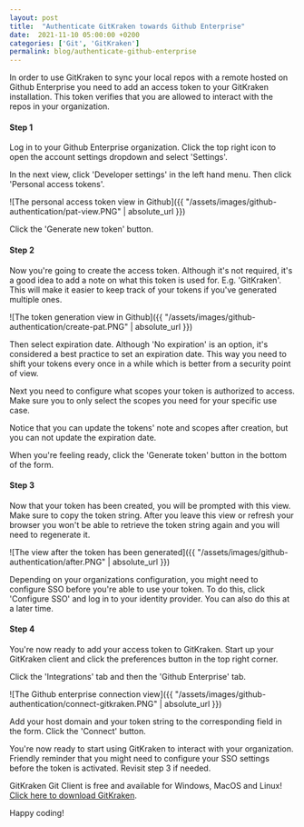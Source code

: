 ```yaml
---
layout: post
title:  "Authenticate GitKraken towards Github Enterprise"
date:  2021-11-10 05:00:00 +0200
categories: ['Git', 'GitKraken']
permalink: blog/authenticate-github-enterprise
---
```


In order to use GitKraken to sync your local repos with a remote hosted on Github Enterprise you need to add an access token to your GitKraken installation.
This token verifies that you are allowed to interact with the repos in your organization.

<h4>Step 1</h4>

Log in to your Github Enterprise organization. Click the top right icon to open the account settings dropdown and select 'Settings'.

In the next view, click 'Developer settings' in the left hand menu. Then click 'Personal access tokens'.

![The personal access token view in Github]({{ "/assets/images/github-authentication/pat-view.PNG" | absolute_url }})

Click the 'Generate new token' button.

<h4>Step 2</h4>

Now you're going to create the access token. Although it's not required, it's a good idea to add a note on what this token is used for.
E.g. 'GitKraken'. This will make it easier to keep track of your tokens if you've generated multiple ones.

![The token generation view in Github]({{ "/assets/images/github-authentication/create-pat.PNG" | absolute_url }})

Then select expiration date. Although 'No expiration' is an option, it's considered a best practice to set an expiration date.
This way you need to shift your tokens every once in a while which is better from a security point of view.

Next you need to configure what scopes your token is authorized to access. Make sure you to only select the scopes you need for your specific use case.

Notice that you can update the tokens' note and scopes after creation, but you can not update the expiration date.

When you're feeling ready, click the 'Generate token' button in the bottom of the form. 

<h4>Step 3</h4>

Now that your token has been created, you will be prompted with this view. Make sure to copy the token string. After you leave this view or refresh your browser
you won't be able to retrieve the token string again and you will need to regenerate it.

![The view after the token has been generated]({{ "/assets/images/github-authentication/after.PNG" | absolute_url }})

Depending on your organizations configuration, you might need to configure SSO before you're able to use your token. To do this, click 'Configure SSO' and log
in to your identity provider. You can also do this at a later time.

<h4>Step 4</h4>

You're now ready to add your access token to GitKraken. Start up your GitKraken client and click the preferences button in the top right corner.

Click the 'Integrations' tab and then the 'Github Enterprise' tab.

![The Github enterprise connection view]({{ "/assets/images/github-authentication/connect-gitkraken.PNG" | absolute_url }})

Add your host domain and your token string to the corresponding field in the form. Click the 'Connect' button.

You're now ready to start using GitKraken to interact with your organization. Friendly reminder that you might need to configure your SSO settings before the token
is activated. Revisit step 3 if needed.

GitKraken Git Client is free and available for Windows, MacOS and Linux! [Click here to download GitKraken][download-link].

Happy coding!

[download-link]: https://www.gitkraken.com/download
